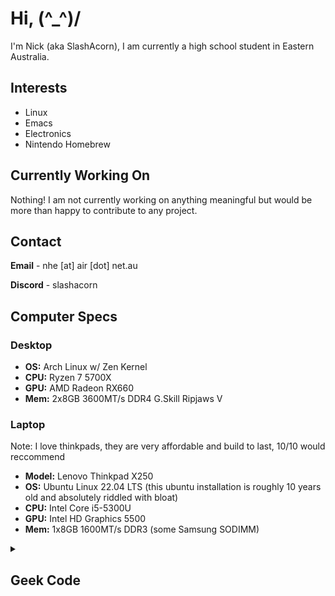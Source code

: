 # Hi,  (^_^)/
I'm Nick (aka SlashAcorn), I am currently a high school student in Eastern Australia.

<!-- Hello again! why are you snooping around in my README? -->

## Interests
- Linux
- Emacs
- Electronics
- Nintendo Homebrew


## Currently Working On
Nothing! I am not currently working on anything meaningful but would be more
than happy to contribute to any project.


## Contact
**Email** - nhe [at] air [dot] net.au

**Discord** - slashacorn

    
## Computer Specs

### Desktop
- **OS:** Arch Linux w/ Zen Kernel
- **CPU:** Ryzen 7 5700X
- **GPU:** AMD Radeon RX660
- **Mem:** 2x8GB 3600MT/s DDR4 G.Skill Ripjaws V

### Laptop
Note: I love thinkpads, they are very affordable and build to last, 10/10 would reccommend
- **Model:** Lenovo Thinkpad X250
- **OS:** Ubuntu Linux 22.04 LTS (this ubuntu installation is roughly 10 years old and absolutely riddled with bloat)
- **CPU:** Intel Core i5-5300U
- **GPU:** Intel HD Graphics 5500
- **Mem:** 1x8GB 1600MT/s DDR3 (some Samsung SODIMM)

<details>
  <summary>
    
  ## Geek Code
  
  </summary>
  
  ```
  GCS/M d- s:--- a--- C++>$ UL+>+++$ P+>+++ L+++>++++$ E+>++$ W+>++ N? o? K? !w
  O? !M V? PS+ PE- Y? PGP>++ !t !5 !X !R tv b+>++ DI !D G e- h !r y?
  ```
  If you don't already know about the code of the geeks, [Click Here](http://www.joereiss.net/geek/)
</details>
